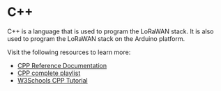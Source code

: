 # C++

C++ is a language that is used to program the LoRaWAN stack. It is also used to program the LoRaWAN stack on the Arduino platform.

Visit the following resources to learn more:

<!-- - [Visit Dedicated Go Roadmap](/golang) -->
- [CPP Reference Documentation](https://isocpp.org/)
- [CPP complete playlist](https://youtube.com/playlist?list=PLlrATfBNZ98dudnM48yfGUldqGD0S4FFb)
- [W3Schools CPP Tutorial ](https://www.w3schools.com/cpp/)
